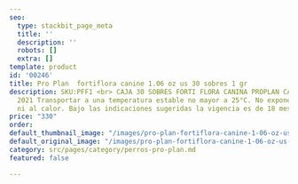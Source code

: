 ```yaml
---
seo:
  type: stackbit_page_meta
  title: ''
  description: ''
  robots: []
  extra: []
template: product
id: '00246'
title: Pro Plan  fortiflora canine 1.06 oz us 30 sobres 1 gr
description: SKU:PFF1 <br> CAJA 30 SOBRES FORTI FLORA CANINA PROPLAN CADUCIDAD Septiembre
  2021 Transportar a una temperatura estable no mayor a 25°C. No exponer a la luz
  ni al calor. Bajo las indicaciones sugeridas la vigencia es de 18 meses.
price: "330"
order: 
default_thumbnail_image: "/images/pro-plan-fortiflora-canine-1-06-oz-us-30-sobres-1-gr.png"
default_original_image: "/images/pro-plan-fortiflora-canine-1-06-oz-us-30-sobres-1-gr.png"
category: src/pages/category/perros-pro-plan.md
featured: false

---
```

